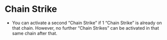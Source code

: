 # Chain Strike

*   You can activate a second “Chain Strike” if 1 “Chain Strike” is already on that chain. However, no further “Chain Strikes” can be activated in that same chain after that.
